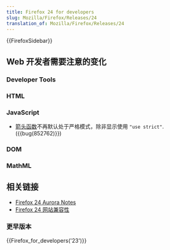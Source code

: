 ```yaml
---
title: Firefox 24 for developers
slug: Mozilla/Firefox/Releases/24
translation_of: Mozilla/Firefox/Releases/24
---
```

<div>{{FirefoxSidebar}}</div>
<h2 id="Web开发者需要注意的变化">Web 开发者需要注意的变化</h2>
<h3 id="Developer_Tools">Developer Tools</h3>
<h3 id="HTML">HTML</h3>
<h3 id="JavaScript">JavaScript</h3>
<ul>
  <li><a href="/zh-CN/docs/Web/JavaScript/Reference/arrow_functions">箭头函数</a>不再默认处于严格模式，除非显示使用 <code>"use strict"</code>. ({{bug(852762)}})</li>
</ul>
<h3 id="DOM">DOM</h3>
<h3 id="MathML">MathML</h3>
<h2 id="相关链接">相关链接</h2>
<ul>
  <li><a href="http://www.mozilla.org/zh-CN/firefox/24.0a2/auroranotes/">Firefox 24 Aurora Notes</a></li>
  <li><a href="/zh-CN/docs/Site_Compatibility_for_Firefox_24">Firefox 24 网站兼容性</a></li>
</ul>
<h3 id="更早版本">更早版本</h3>
<p>{{Firefox_for_developers('23')}}</p>
